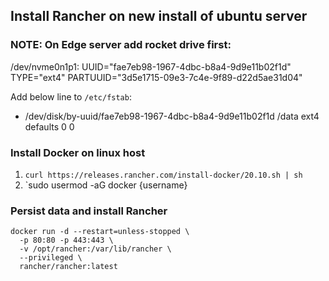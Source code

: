 ## Install Rancher on new install of ubuntu server

### NOTE: On Edge server add rocket drive first:

/dev/nvme0n1p1: UUID="fae7eb98-1967-4dbc-b8a4-9d9e11b02f1d" TYPE="ext4" PARTUUID="3d5e1715-09e3-7c4e-9f89-d22d5ae31d04"

Add below line to `/etc/fstab`:
* /dev/disk/by-uuid/fae7eb98-1967-4dbc-b8a4-9d9e11b02f1d /data ext4 defaults 0 0

### Install Docker on linux host
1. `curl https://releases.rancher.com/install-docker/20.10.sh | sh`
1. `sudo usermod -aG docker {username}

### Persist data and install Rancher
```shell
docker run -d --restart=unless-stopped \
  -p 80:80 -p 443:443 \
  -v /opt/rancher:/var/lib/rancher \
  --privileged \
  rancher/rancher:latest
```

